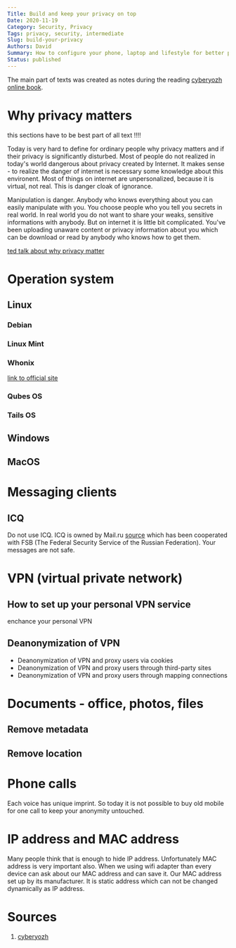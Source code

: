 ```yaml
---
Title: Build and keep your privacy on top
Date: 2020-11-19
Category: Security, Privacy
Tags: privacy, security, intermediate
Slug: build-your-privacy
Authors: David
Summary: How to configure your phone, laptop and lifestyle for better privacy
Status: published
---
```




The main part of texts was created as notes during the reading [cyberyozh online book](https://book.cyberyozh.com/).

# Why privacy matters

this sections have to be best part of all text !!!!

Today is very hard to define for ordinary people why privacy matters and if their privacy is significantly disturbed. Most of people do not realized in today's world dangerous about privacy created by Internet. It makes sense - to realize the danger of internet is necessary some knowledge about this environent. Most of things on internet are unpersonalized, because it is virtual, not real. This is danger cloak of ignorance.

Manipulation is danger. Anybody who knows everything about you can easily manipulate with you. You choose people who you tell you secrets in real world. In real world you do not want to share your weaks, sensitive informations with anybody. But on internet it is little bit complicated. You've been uploading unaware content or privacy information about you which can be download or read by anybody who knows how to get them.

[ted talk about why privacy matter](https://www.ted.com/talks/glenn_greenwald_why_privacy_matters)

# Operation system

## Linux

### Debian

### Linux Mint

### Whonix

[link to official site](https://www.whonix.org/)

### Qubes OS

### Tails OS

## Windows

## MacOS

# Messaging clients

## ICQ

Do not use ICQ. ICQ is owned by Mail.ru [source](https://en.wikipedia.org/wiki/ICQ) which has been cooperated with FSB (The Federal Security Service of the Russian Federation). Your messages are not safe.

# VPN (virtual private network)

## How to set up your personal VPN service

enchance your personal VPN

## Deanonymization of VPN

- Deanonymization of VPN and proxy users via cookies
- Deanonymization of VPN and proxy users through third-party sites
- Deanonymization of VPN and proxy users through mapping connections


# Documents - office, photos, files

## Remove metadata

## Remove location

# Phone calls

Each voice has unique imprint. So today it is not possible to buy old mobile for one call to keep your anonymity untouched.

# IP address and MAC address

Many people think that is enough to hide IP address. Unfortunately MAC address is very important also. When we using wifi adapter than every device can ask about our MAC address and can save it. Our MAC address set up by its manufacturer. It is static address which can not be changed dynamically as IP address.


# Sources

1. [cyberyozh](https://book.cyberyozh.com)






